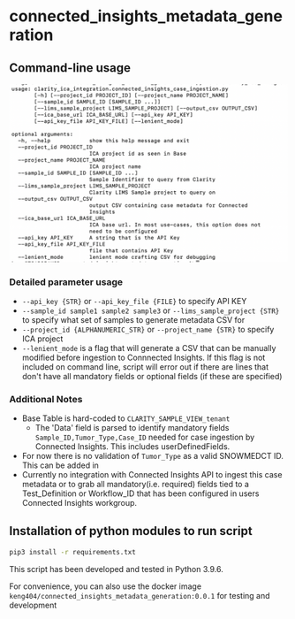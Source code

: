 # connected_insights_metadata_generation

## Command-line usage

![Image](https://github.com/keng404/connected_insights_metadata_generation/blob/main/script_usage_help.png)

### Detailed parameter usage

- ```--api_key {STR}``` or ```--api_key_file {FILE}``` to specify API KEY
- ```--sample_id sample1 sample2 sample3``` or ```--lims_sample_project {STR}``` to specify what set of samples to generate metadata CSV for
- ```--project_id {ALPHANUMERIC_STR}``` or ```--project_name {STR}``` to specify ICA project
- ```--lenient_mode``` is a flag that will generate a CSV that can be manually modified before ingestion to Connnected Insights.
If this flag is not included on command line, script will error out if there are lines that don't have all mandatory fields or optional fields (if these are specified)

### Additional Notes

- Base Table is hard-coded to ```CLARITY_SAMPLE_VIEW_tenant```
    - The 'Data' field is parsed to identify mandatory fields ```Sample_ID,Tumor_Type,Case_ID``` needed for case ingestion by Connected Insights.
    This includes userDefinedFields. 
- For now there is no validation of ```Tumor_Type``` as a valid SNOWMEDCT ID. This can be added in
- Currently no integration with Connected Insights API to ingest this case metadata or to grab all mandatory(i.e. required) fields tied to a Test_Definition or Workflow_ID that has been configured in users Connected Insights workgroup.


## Installation of python modules to run script

``` bash
pip3 install -r requirements.txt
```

This script has been developed and tested in Python 3.9.6.

For convenience, you can also use the docker image ```keng404/connected_insights_metadata_generation:0.0.1``` for testing and development
